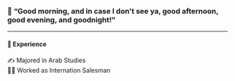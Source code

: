 ### 👐 __“Good morning, and in case I don't see ya, good afternoon, good evening, and goodnight!”__

<hr>

#### 🤡 Experience

✍️ Majored in Arab Studies <br>
👨‍💼 Worked as Internation Salesman
